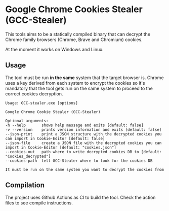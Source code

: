 # Google Chrome Cookies Stealer (GCC-Stealer)
This tools aims to be a statically compiled binary that can decrypt the Chrome family browsers (Chrome, Brave and Chromium) cookies.

At the moment it works on Windows and Linux.

## Usage
The tool must be run **in the same** system that the target browser is. Chrome uses a key derived from each system to encrypt the cookies so it's mandatory that the tool gets run on the same system to proceed to the correct cookies decryption.

```
Usage: GCC-stealer.exe [options]

Google Chrome Cookie Stealer (GCC-Stealer)

Optional arguments:
-h --help       shows help message and exits [default: false]
-v --version    prints version information and exits [default: false]
--json-print    print a JSON structure with the decrypted cookies you can import in Cookie-Editor [default: false]
--json-file     create a JSON file with the decrypted cookies you can import in Cookie-Editor [default: "cookies.json"]
--cookies-out   path where to write decrypted cookies DB to [default: "Cookies_decrypted"]
--cookies-path  tell GCC-Stealer where to look for the cookies DB

It must be run on the same system you want to decrypt the cookies from
```


## Compilation
The project uses Github Actions as CI to build the tool. Check the action files to see compile instructions.


